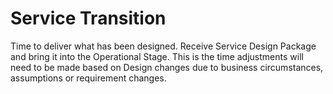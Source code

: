 # Service Transition

Time to deliver what has been designed. Receive Service Design Package and bring it into the Operational Stage.
This is the time adjustments will need to be made based on Design changes due to business circumstances, assumptions or requirement changes. 